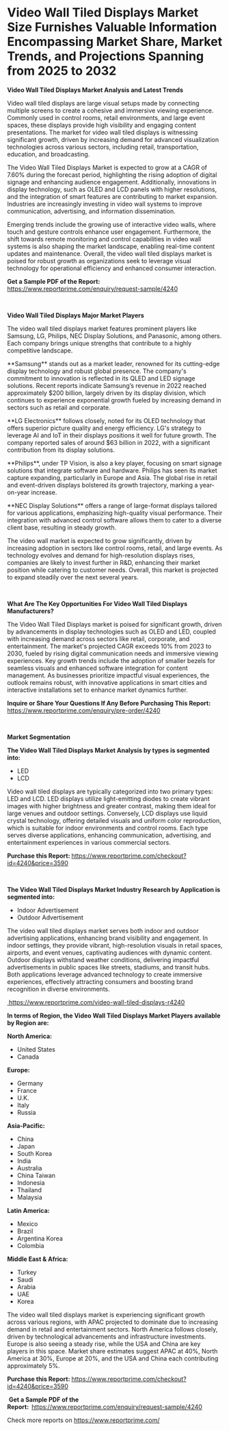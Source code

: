 <p><h1>Video Wall Tiled Displays Market Size Furnishes Valuable Information Encompassing Market Share, Market Trends, and Projections Spanning from 2025 to 2032</h1></p><p><strong>Video Wall Tiled Displays Market Analysis and Latest Trends</strong></p>
<p><p>Video wall tiled displays are large visual setups made by connecting multiple screens to create a cohesive and immersive viewing experience. Commonly used in control rooms, retail environments, and large event spaces, these displays provide high visibility and engaging content presentations. The market for video wall tiled displays is witnessing significant growth, driven by increasing demand for advanced visualization technologies across various sectors, including retail, transportation, education, and broadcasting.</p><p>The Video Wall Tiled Displays Market is expected to grow at a CAGR of 7.60% during the forecast period, highlighting the rising adoption of digital signage and enhancing audience engagement. Additionally, innovations in display technology, such as OLED and LCD panels with higher resolutions, and the integration of smart features are contributing to market expansion. Industries are increasingly investing in video wall systems to improve communication, advertising, and information dissemination.</p><p>Emerging trends include the growing use of interactive video walls, where touch and gesture controls enhance user engagement. Furthermore, the shift towards remote monitoring and control capabilities in video wall systems is also shaping the market landscape, enabling real-time content updates and maintenance. Overall, the video wall tiled displays market is poised for robust growth as organizations seek to leverage visual technology for operational efficiency and enhanced consumer interaction.</p></p>
<p><strong>Get a Sample PDF of the Report:&nbsp;</strong> <a href="https://www.reportprime.com/enquiry/request-sample/4240?utm_campaign=3174&utm_medium=2&utm_source=Github&utm_content=ia&utm_term=19032025&utm_id=video-wall-tiled-displays">https://www.reportprime.com/enquiry/request-sample/4240</a></p>
<p>&nbsp;</p>
<p><strong>Video Wall Tiled Displays Major Market Players</strong></p>
<p><p>The video wall tiled displays market features prominent players like Samsung, LG, Philips, NEC Display Solutions, and Panasonic, among others. Each company brings unique strengths that contribute to a highly competitive landscape.</p><p>**Samsung** stands out as a market leader, renowned for its cutting-edge display technology and robust global presence. The company's commitment to innovation is reflected in its QLED and LED signage solutions. Recent reports indicate Samsung’s revenue in 2022 reached approximately $200 billion, largely driven by its display division, which continues to experience exponential growth fueled by increasing demand in sectors such as retail and corporate.</p><p>**LG Electronics** follows closely, noted for its OLED technology that offers superior picture quality and energy efficiency. LG's strategy to leverage AI and IoT in their displays positions it well for future growth. The company reported sales of around $63 billion in 2022, with a significant contribution from its display solutions.</p><p>**Philips**, under TP Vision, is also a key player, focusing on smart signage solutions that integrate software and hardware. Philips has seen its market capture expanding, particularly in Europe and Asia. The global rise in retail and event-driven displays bolstered its growth trajectory, marking a year-on-year increase.</p><p>**NEC Display Solutions** offers a range of large-format displays tailored for various applications, emphasizing high-quality visual performance. Their integration with advanced control software allows them to cater to a diverse client base, resulting in steady growth.</p><p>The video wall market is expected to grow significantly, driven by increasing adoption in sectors like control rooms, retail, and large events. As technology evolves and demand for high-resolution displays rises, companies are likely to invest further in R&D, enhancing their market position while catering to customer needs. Overall, this market is projected to expand steadily over the next several years.</p></p>
<p>&nbsp;</p>
<p><strong>What Are The Key Opportunities For Video Wall Tiled Displays Manufacturers?</strong></p>
<p><p>The Video Wall Tiled Displays market is poised for significant growth, driven by advancements in display technologies such as OLED and LED, coupled with increasing demand across sectors like retail, corporate, and entertainment. The market's projected CAGR exceeds 10% from 2023 to 2030, fueled by rising digital communication needs and immersive viewing experiences. Key growth trends include the adoption of smaller bezels for seamless visuals and enhanced software integration for content management. As businesses prioritize impactful visual experiences, the outlook remains robust, with innovative applications in smart cities and interactive installations set to enhance market dynamics further.</p></p>
<p><strong>Inquire or Share Your Questions If Any Before Purchasing This Report:</strong> <a href="https://www.reportprime.com/enquiry/pre-order/4240?utm_campaign=3174&utm_medium=2&utm_source=Github&utm_content=ia&utm_term=19032025&utm_id=video-wall-tiled-displays">https://www.reportprime.com/enquiry/pre-order/4240</a></p>
<p>&nbsp;</p>
<p><strong>Market Segmentation</strong></p>
<p><strong>The Video Wall Tiled Displays Market Analysis by types is segmented into:</strong></p>
<p><ul><li>LED</li><li>LCD</li></ul></p>
<p><p>Video wall tiled displays are typically categorized into two primary types: LED and LCD. LED displays utilize light-emitting diodes to create vibrant images with higher brightness and greater contrast, making them ideal for large venues and outdoor settings. Conversely, LCD displays use liquid crystal technology, offering detailed visuals and uniform color reproduction, which is suitable for indoor environments and control rooms. Each type serves diverse applications, enhancing communication, advertising, and entertainment experiences in various commercial sectors.</p></p>
<p><strong>Purchase this Report:&nbsp;</strong><a href="https://www.reportprime.com/checkout?id=4240&price=3590&utm_campaign=3174&utm_medium=2&utm_source=Github&utm_content=ia&utm_term=19032025&utm_id=video-wall-tiled-displays">https://www.reportprime.com/checkout?id=4240&price=3590</a></p>
<p>&nbsp;</p>
<p><strong>The Video Wall Tiled Displays Market Industry Research by Application is segmented into:</strong></p>
<p><ul><li>Indoor Advertisement</li><li>Outdoor Advertisement</li></ul></p>
<p><p>The video wall tiled displays market serves both indoor and outdoor advertising applications, enhancing brand visibility and engagement. In indoor settings, they provide vibrant, high-resolution visuals in retail spaces, airports, and event venues, captivating audiences with dynamic content. Outdoor displays withstand weather conditions, delivering impactful advertisements in public spaces like streets, stadiums, and transit hubs. Both applications leverage advanced technology to create immersive experiences, effectively attracting consumers and boosting brand recognition in diverse environments.</p></p>
<p><a href="https://www.reportprime.com/video-wall-tiled-displays-r4240?utm_campaign=3174&utm_medium=2&utm_source=Github&utm_content=ia&utm_term=19032025&utm_id=video-wall-tiled-displays">&nbsp;https://www.reportprime.com/video-wall-tiled-displays-r4240</a></p>
<p><strong>In terms of Region, the Video Wall Tiled Displays Market Players available by Region are:</strong></p>
<p>
    <p> <strong> North America: </strong>
        <ul>
            <li>United States</li>
            <li>Canada</li>
        </ul>
        </p> 
    <p> <strong> Europe: </strong>
        <ul>
            <li>Germany</li>
            <li>France</li>
            <li>U.K.</li>
            <li>Italy</li>
            <li>Russia</li>
        </ul>
        </p> 
    <p> <strong> Asia-Pacific: </strong>
        <ul>
            <li>China</li>
            <li>Japan</li>
            <li>South Korea</li>
            <li>India</li>
            <li>Australia</li>
            <li>China Taiwan</li>
            <li>Indonesia</li>
            <li>Thailand</li>
            <li>Malaysia</li>
        </ul>
        </p> 
    <p> <strong> Latin America: </strong>
        <ul>
            <li>Mexico</li>
            <li>Brazil</li>
            <li>Argentina Korea</li>
            <li>Colombia</li>
        </ul>
        </p> 
    <p> <strong> Middle East & Africa: </strong>
        <ul>
            <li>Turkey</li>
            <li>Saudi</li>
            <li>Arabia</li>
            <li>UAE</li>
            <li>Korea</li>
        </ul>
    </p>
    </p>
<p><p>The video wall tiled displays market is experiencing significant growth across various regions, with APAC projected to dominate due to increasing demand in retail and entertainment sectors. North America follows closely, driven by technological advancements and infrastructure investments. Europe is also seeing a steady rise, while the USA and China are key players in this space. Market share estimates suggest APAC at 40%, North America at 30%, Europe at 20%, and the USA and China each contributing approximately 5%.</p></p>
<p><strong>Purchase this Report: </strong><a href="https://www.reportprime.com/checkout?id=4240&price=3590&utm_campaign=3174&utm_medium=2&utm_source=Github&utm_content=ia&utm_term=19032025&utm_id=video-wall-tiled-displays">https://www.reportprime.com/checkout?id=4240&price=3590</a></p>
<p>&nbsp;<strong>Get a Sample PDF of the Report:&nbsp;&nbsp;</strong><a href="https://www.reportprime.com/enquiry/request-sample/4240?utm_campaign=3174&utm_medium=2&utm_source=Github&utm_content=ia&utm_term=19032025&utm_id=video-wall-tiled-displays">https://www.reportprime.com/enquiry/request-sample/4240</a></p>
<p><strong></strong></p>
<p>Check more reports on <a href="https://www.reportprime.com/?utm_campaign=3174&utm_medium=2&utm_source=Github&utm_content=ia&utm_term=19032025&utm_id=video-wall-tiled-displays">https://www.reportprime.com/</a></p>